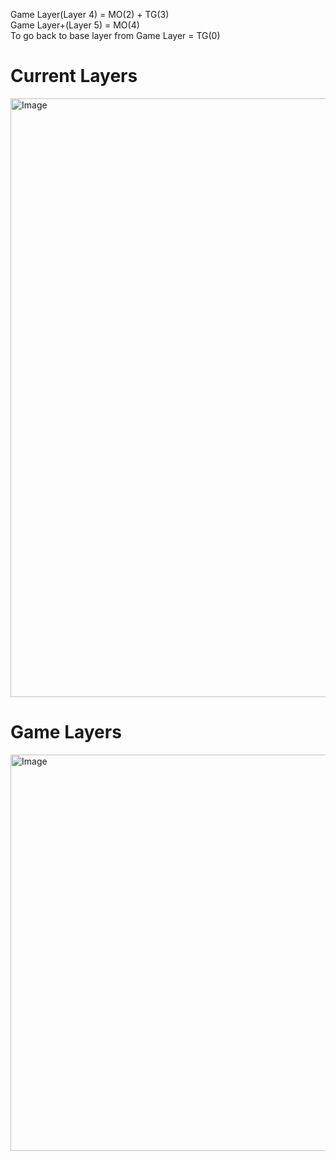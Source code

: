 Game Layer(Layer 4) = MO(2) + TG(3) <br>
Game Layer+(Layer 5) = MO(4) <br>
To go back to base layer from Game Layer = TG(0) <br>


# Current Layers 
<img width="775" height="958" alt="Image" src="https://github.com/user-attachments/assets/b900e8e5-a6e2-47f7-b916-d61e10e4da98" />

# Game Layers
<img width="718" height="634" alt="Image" src="https://github.com/user-attachments/assets/def0f7b5-7d4f-4a64-9827-14bbfd72b23c" />

